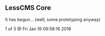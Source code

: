 LessCMS Core
------------

It has begun... (well, some prototyping anyway)

1 of 3 @ Fri Jan 19 09:58:16 2018
